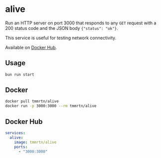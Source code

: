 # alive

Run an HTTP server on port 3000 that responds to any `GET` request with a 200
status code and the JSON body `{"status": "ok"}`.

This service is useful for testing network connectivity.

Available on [Docker Hub](https://hub.docker.com/r/tmmrtn/alive).

## Usage

```bash
bun run start
```

## Docker

```bash
docker pull tmmrtn/alive
docker run -p 3000:3000 --rm tmmrtn/alive
```

## Docker Hub

```yaml
services:
  alive:
    image: tmmrtn/alive
    ports:
      - "3000:3000"
```
